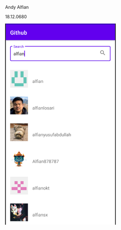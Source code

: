 Andy Alfian 

18.12.0680

![Hasil](https://raw.githubusercontent.com/alfianwp/uas-pcs/main/gambar/Capture.PNG)
